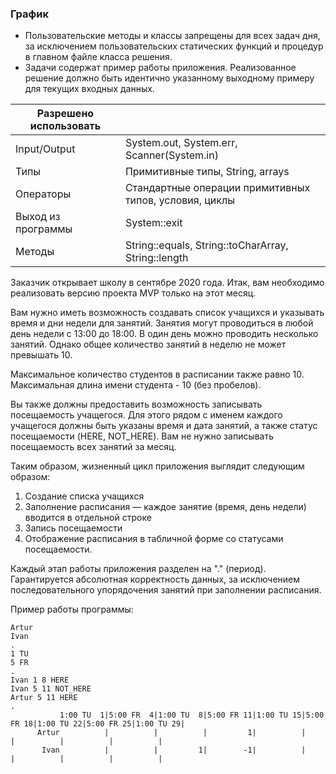 ### График

- Пользовательские методы и классы запрещены для всех задач дня, за исключением пользовательских статических функций и процедур в главном файле класса решения.
- Задачи содержат пример работы приложения. Реализованное решение должно быть идентично указанному выходному примеру для текущих входных данных.

| **Разрешено использовать** |                                                        |
|----------------------------|--------------------------------------------------------|
| Input/Output               | System.out, System.err, Scanner(System.in)             |
| Типы                       | Примитивные типы, String, arrays                       |
| Операторы                  | Стандартные операции примитивных типов, условия, циклы |
| Выход из программы         | System::exit                                           |
| Методы                     | String::equals, String::toCharArray, String::length    |

Заказчик открывает школу в сентябре 2020 года. Итак, вам необходимо реализовать версию проекта MVP только на этот месяц.

Вам нужно иметь возможность создавать список учащихся и указывать время и дни недели для занятий. Занятия могут проводиться в любой день недели с 13:00 до 18:00. В один день можно проводить несколько занятий. Однако общее количество занятий в неделю не может превышать 10.

Максимальное количество студентов в расписании также равно 10. Максимальная длина имени студента - 10 (без пробелов).

Вы также должны предоставить возможность записывать посещаемость учащегося. Для этого рядом с именем каждого учащегося должны быть указаны время и дата занятий, а также статус посещаемости (HERE, NOT_HERE). Вам не нужно записывать посещаемость всех занятий за месяц.

Таким образом, жизненный цикл приложения выглядит следующим образом:
1. Создание списка учащихся
2. Заполнение расписания — каждое занятие (время, день недели) вводится в отдельной строке
3. Запись посещаемости
4. Отображение расписания в табличной форме со статусами посещаемости.

Каждый этап работы приложения разделен на "." (период). Гарантируется абсолютная корректность данных, за исключением последовательного упорядочения занятий при заполнении расписания.

Пример работы программы:
```
Artur
Ivan
.
1 TU
5 FR
.
Ivan 1 8 HERE
Ivan 5 11 NOT_HERE
Artur 5 11 HERE
.
           1:00 TU  1|5:00 FR  4|1:00 TU  8|5:00 FR 11|1:00 TU 15|5:00 FR 18|1:00 TU 22|5:00 FR 25|1:00 TU 29|
      Artur          |          |          |         1|          |          |          |          |          |
       Ivan          |          |         1|        -1|          |          |          |          |          |
```
